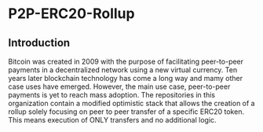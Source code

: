 # P2P-ERC20-Rollup
## Introduction
Bitcoin was created in 2009 with the purpose of facilitating peer-to-peer payments in a decentralized network using a new virtual currency. Ten years later blockchain technology has come a long way and mamy other case uses have emerged. However, the main use case, peer-to-peer payments is yet to reach mass adoption.
The repositories in this organization contain a modified optimistic stack that allows the creation of a rollup solely focusing on peer to peer transfer of a specific ERC20 token.
This means execution of ONLY transfers and no additional logic.
